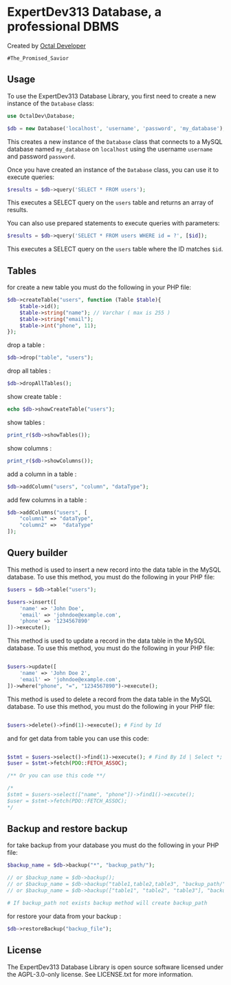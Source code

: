 # ExpertDev313 Database, a professional DBMS

Created by <a href="https://t.me/OctalDev" target="_blank" rel="noopener">Octal Developer</a>

`#The_Promised_Savior`

## Usage

To use the ExpertDev313 Database Library, you first need to create a new instance of the `Database` class:

```php
use OctalDev\Database;

$db = new Database('localhost', 'username', 'password', 'my_database');
```

This creates a new instance of the `Database` class that connects to a MySQL database named `my_database` on `localhost` using the username `username` and password `password`.

Once you have created an instance of the `Database` class, you can use it to execute queries:

```php
$results = $db->query('SELECT * FROM users');
```

This executes a SELECT query on the `users` table and returns an array of results.

You can also use prepared statements to execute queries with parameters:

```php
$results = $db->query('SELECT * FROM users WHERE id = ?', [$id]);
```

This executes a SELECT query on the `users` table where the ID matches `$id`.

## Tables

for create a new table you must do the following in your PHP file:

```php
$db->createTable("users", function (Table $table){
	$table->id();
	$table->string("name"); // Varchar ( max is 255 )
	$table->string("email");
	$table->int("phone", 11);
});
```
drop a table :

```php
$db->drop("table", "users");
```

drop all tables :

```php
$db->dropAllTables();
```

show create table :

```php
echo $db->showCreateTable("users");
```

show tables :

```php
print_r($db->showTables());
```

show columns :

```php
print_r($db->showColumns());
```

add a column in a table :

```php
$db->addColumn("users", "column", "dataType");
```

add few columns in a table :

```php
$db->addColumns("users", [
	"column1" => "dataType",
	"column2" =>  "dataType"
]);
```
## Query builder

This method is used to insert a new record into the data table in the MySQL database.  To use this method, you must do the following in your PHP file:

```php
$users = $db->table("users");

$users->insert([
    'name' => 'John Doe',
    'email' => 'johndoe@example.com',
    'phone' => '1234567890'
])->execute();
```

This method is used to update a record in the data table in the MySQL database.  To use this method, you must do the following in your PHP file:

```php

$users->update([
    'name' => 'John Doe 2',
    'email' => 'johndoe@example.com',
])->where("phone", "=", "1234567890")->execute();
```

This method is used to delete a record from the data table in the MySQL database.  To use this method, you must do the following in your PHP file:

```php

$users->delete()->find(1)->execute(); # Find by Id
```

and for get data from table you can use this code:

```php

$stmt = $users->select()->find(1)->execute(); # Find By Id | Select *;
$user = $stmt->fetch(PDO::FETCH_ASSOC);

/** Or you can use this code **/

/*
$stmt = $users->select(["name", "phone"])->find1()->excute();
$user = $stmt->fetch(PDO::FETCH_ASSOC);
*/
```

## Backup and restore backup

for take backup from your database you must do the following  in your PHP file:

```php
$backup_name = $db->backup("*", "backup_path/"); 

// or $backup_name = $db->backup();
// or $backup_name = $db->backup("table1,table2,table3", "backup_path/");
// or $backup_name = $db->backup(["table1", "table2", "table3"], "backup_path/");

# If backup_path not exists backup method will create backup_path
```

for restore your data from your backup :

```php
$db->restoreBackup("backup_file");
```

## License

The ExpertDev313 Database Library is open source software licensed under the AGPL-3.0-only license. See LICENSE.txt for more information.
